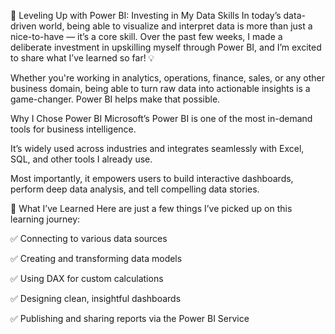 🚀 Leveling Up with Power BI: Investing in My Data Skills
In today’s data-driven world, being able to visualize and interpret data is more than just a nice-to-have — it’s a core skill. Over the past few weeks, I made a deliberate investment in upskilling myself through Power BI, and I’m excited to share what I’ve learned so far! 💡

Whether you're working in analytics, operations, finance, sales, or any other business domain, being able to turn raw data into actionable insights is a game-changer. Power BI helps make that possible.

Why I Chose Power BI
Microsoft’s Power BI is one of the most in-demand tools for business intelligence.

It’s widely used across industries and integrates seamlessly with Excel, SQL, and other tools I already use.

Most importantly, it empowers users to build interactive dashboards, perform deep data analysis, and tell compelling data stories.

📘 What I’ve Learned
Here are just a few things I’ve picked up on this learning journey:

✅ Connecting to various data sources

✅ Creating and transforming data models

✅ Using DAX for custom calculations

✅ Designing clean, insightful dashboards

✅ Publishing and sharing reports via the Power BI Service
